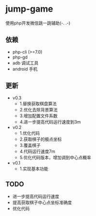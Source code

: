 # jump-game
使用php开发微信跳一跳辅助(-. .-)

## 依赖

 - php-cli (>=7.0)
 - php-gd
 - adb 调试工具
 - android 手机

## 更新
- v0.3
    - 1.替换获取棋盘算法
    - 2.优化去除背景算法
    - 3.增加配置文件系数
    - 4.进一步提高代码运行速度到3m
- v0.2
    - 1.优化代码
    - 2.获取棋子的极点坐标
    - 3.覆盖棋子
    - 4.代码运行速度7m
    - 5.优化代码版本，增加调到中心点概率
- v0.1
    - 1.实现基本功能


## TODO
- 进一步提高代码运行速度
- 提高获取棋子中心点坐标准确度
- 优化代码



